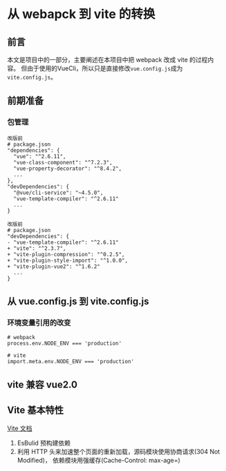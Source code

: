 # 从 webapck 到 vite 的转换
## 前言
本文是项目中的一部分，主要阐述在本项目中把 webpack 改成 vite 的过程内容。
但由于使用的VueCli，所以只是直接修改`vue.config.js`成为`vite.config.js`。
## 前期准备
### 包管理
```
改版前
# package.json
"dependencies": {
  "vue": "^2.6.11",
  "vue-class-component": "^7.2.3",
  "vue-property-decorator": "^8.4.2",
  ...
},
"devDependencies": {
  "@vue/cli-service": "~4.5.0",
  "vue-template-compiler": "^2.6.11"
  ...
}

改版前
# package.json
"devDependencies": {
- "vue-template-compiler": "^2.6.11"
+ "vite": "^2.3.7",
+ "vite-plugin-compression": "^0.2.5",
+ "vite-plugin-style-import": "^1.0.0",
+ "vite-plugin-vue2": "^1.6.2"
  ...
}
```
## 从 vue.config.js 到 vite.config.js
### 环境变量引用的改变
```
# webpack
process.env.NODE_ENV === 'production'

# vite
import.meta.env.NODE_ENV === 'production'
```
### 
## vite 兼容 vue2.0
## Vite 基本特性
[Vite 文档](https://cn.vitejs.dev/guide/why.html#slow-server-start)
1. EsBulid 预构建依赖
2. 利用 HTTP 头来加速整个页面的重新加载，源码模块使用协商请求(304 Not Modified)， 依赖模块用强缓存(Cache-Control: max-age=)

